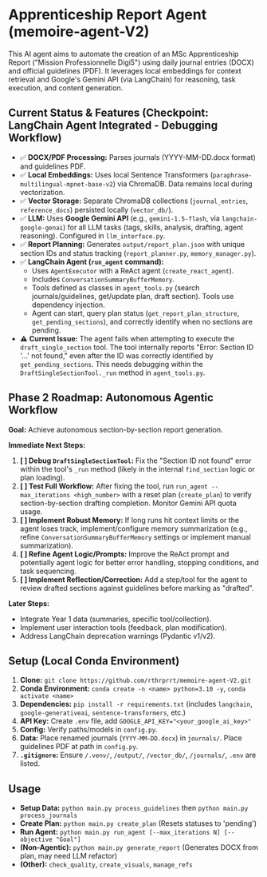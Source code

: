 # Apprenticeship Report Agent (memoire-agent-V2)

This AI agent aims to automate the creation of an MSc Apprenticeship Report ("Mission Professionnelle Digi5") using daily journal entries (DOCX) and official guidelines (PDF). It leverages local embeddings for context retrieval and Google's Gemini API (via LangChain) for reasoning, task execution, and content generation.

## Current Status & Features (Checkpoint: LangChain Agent Integrated - Debugging Workflow)

*   ✅ **DOCX/PDF Processing:** Parses journals (YYYY-MM-DD.docx format) and guidelines PDF.
*   ✅ **Local Embeddings:** Uses local Sentence Transformers (`paraphrase-multilingual-mpnet-base-v2`) via ChromaDB. Data remains local during vectorization.
*   ✅ **Vector Storage:** Separate ChromaDB collections (`journal_entries`, `reference_docs`) persisted locally (`vector_db/`).
*   ✅ **LLM:** Uses **Google Gemini API** (e.g., `gemini-1.5-flash`, via `langchain-google-genai`) for all LLM tasks (tags, skills, analysis, drafting, agent reasoning). Configured in `llm_interface.py`.
*   ✅ **Report Planning:** Generates `output/report_plan.json` with unique section IDs and status tracking (`report_planner.py`, `memory_manager.py`).
*   ✅ **LangChain Agent (`run_agent` command):**
    *   Uses `AgentExecutor` with a ReAct agent (`create_react_agent`).
    *   Includes `ConversationSummaryBufferMemory`.
    *   Tools defined as classes in `agent_tools.py` (search journals/guidelines, get/update plan, draft section). Tools use dependency injection.
    *   Agent can start, query plan status (`get_report_plan_structure`, `get_pending_sections`), and correctly identify when no sections are pending.
*   ⚠️ **Current Issue:** The agent fails when attempting to execute the `draft_single_section` tool. The tool internally reports "Error: Section ID '...' not found," even after the ID was correctly identified by `get_pending_sections`. This needs debugging within the `DraftSingleSectionTool._run` method in `agent_tools.py`.

## Phase 2 Roadmap: Autonomous Agentic Workflow

**Goal:** Achieve autonomous section-by-section report generation.

**Immediate Next Steps:**

1.  **[ ] Debug `DraftSingleSectionTool`:** Fix the "Section ID not found" error within the tool's `_run` method (likely in the internal `find_section` logic or plan loading).
2.  **[ ] Test Full Workflow:** After fixing the tool, run `run_agent --max_iterations <high_number>` with a reset plan (`create_plan`) to verify section-by-section drafting completion. Monitor Gemini API quota usage.
3.  **[ ] Implement Robust Memory:** If long runs hit context limits or the agent loses track, implement/configure memory summarization (e.g., refine `ConversationSummaryBufferMemory` settings or implement manual summarization).
4.  **[ ] Refine Agent Logic/Prompts:** Improve the ReAct prompt and potentially agent logic for better error handling, stopping conditions, and task sequencing.
5.  **[ ] Implement Reflection/Correction:** Add a step/tool for the agent to review drafted sections against guidelines before marking as "drafted".

**Later Steps:**

*   Integrate Year 1 data (summaries, specific tool/collection).
*   Implement user interaction tools (feedback, plan modification).
*   Address LangChain deprecation warnings (Pydantic v1/v2).

## Setup (Local Conda Environment)

1.  **Clone:** `git clone https://github.com/rthrprrt/memoire-agent-V2.git`
2.  **Conda Environment:** `conda create -n <name> python=3.10 -y`, `conda activate <name>`
3.  **Dependencies:** `pip install -r requirements.txt` (includes `langchain`, `google-generativeai`, `sentence-transformers`, etc.)
4.  **API Key:** Create `.env` file, add `GOOGLE_API_KEY="<your_google_ai_key>"`
5.  **Config:** Verify paths/models in `config.py`.
6.  **Data:** Place renamed journals (`YYYY-MM-DD.docx`) in `journals/`. Place guidelines PDF at path in `config.py`.
7.  **`.gitignore`:** Ensure `/.venv/`, `/output/`, `/vector_db/`, `/journals/`, `.env` are listed.

## Usage

*   **Setup Data:** `python main.py process_guidelines` then `python main.py process_journals`
*   **Create Plan:** `python main.py create_plan` (Resets statuses to 'pending')
*   **Run Agent:** `python main.py run_agent [--max_iterations N] [--objective "Goal"]`
*   **(Non-Agentic):** `python main.py generate_report` (Generates DOCX from plan, may need LLM refactor)
*   **(Other):** `check_quality`, `create_visuals`, `manage_refs`